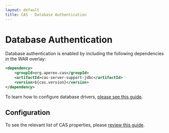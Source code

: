 ```yaml
---
layout: default
title: CAS - Database Authentication
---
```


# Database Authentication

Database authentication is enabled by including the following dependencies in the WAR overlay:

```xml
<dependency>
    <groupId>org.apereo.cas</groupId>
    <artifactId>cas-server-support-jdbc</artifactId>
    <version>${cas.version}</version>
</dependency>
```

To learn how to configure database drivers, [please see this guide](JDBC-Drivers.html).

## Configuration

To see the relevant list of CAS properties, please [review this guide](Configuration-Properties.html#database-authentication).
